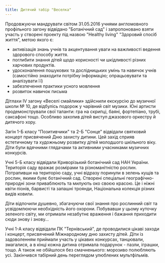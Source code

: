 ```yaml
---
title: Дитячий табір "Веселка"
---
```


Продовжуючи мандрувати світом 31.05.2016 учнями англомовного профільного загону відвідано "Ботанічний сад" і запропоновано взяти участь у створені проекту під назвою "Healthy living" "Здоровий спосіб життя", метою якого є:

- активізація знань учнів та акцентування уваги на важливості ведення здорового способу життя.
- поглибити знання дітей щодо корисності чи шкідливості різних харчових продуктів.
- удосконалення пошукових та дослідницьких умінь та навичок учнів (самостійно знаходити потрібну інформацію; опрацьовувати та аналізувати її)
- забезпечення практики усного мовлення
- розвиток навичок письма

<slideshow id="_/72157669044301646" />

Дітлахи IV загону «Веселі смайлики» здійснили екскурсію до музичної школи № 10, де відбулісь подорож у чарівний світ музики. Юні артисти продемонстрували свої таланти: гра на скрипці, баяні, фортепіано, трубі, саксафоні тощо. Особливо захопив дітей виступ джазового оркестру й дитячого хору.

<slideshow id="_/72157668749057422" />

Загін 1-Б класу "Позитивчики" та 2-Б "Сонце" відвідали святковий концерт присвячений Дню захисту дитини. Цей захід сприяв естетичному та художньому розвитку дітей молодшого шкільного віку. Діти були вдячними глядачами та активними учасниками музичних конкурсів.

<slideshow id="_/72157668386707700" />

Учні 5-Б класу відвідали Криворізький ботанічний сад НАН України. Територія саду вражає розмірами та різноманітністю рослин. Потрапивши на територію саду, учні відразу поринули в зелень кущів та рослин, якими буяє ботанічний сад. Створені спеціальні географічно-природні зони приваблюють та милують око своєю красою. Це і ніжні квіти піонів, барвисті та запашні троянди, Національна колекція різних видів ковили.

Діти відпочили душевно, збагачуючи свої знання про рослинний світ та усвідомлюючи необхідність його охорони. Побувавши у цьому куточку зеленого світу, ми отримали незабутнє враження і бажання приходити сюди знову і знову…

<slideshow id="_/72157666782968394" />

Учні 1-А класу відвідали ПК "Тернівський", де проводилися цікаві заходи і концерт, присвячений Міжнародному дню захисту дітей. Діти із задоволенням приймали участь у цікавих конкурсах, танцювали, змагалися, а в кінці кожна дитина отримала подарунок - пазли, іграшки, тощо. А також не обійшлося без смачненького: морозиво полюбляють усі. Закінчився табірний день переглядом улюблених мультфільмів.

<slideshow id="_/72157669074756931" />
